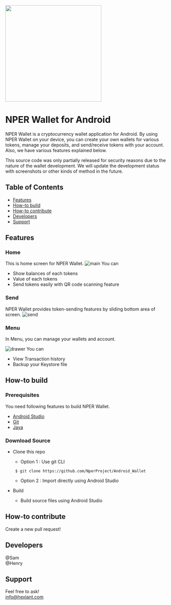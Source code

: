 <img src="https://nper.io/dapp/logo_wallet_dark.png" width="300" />

# NPER Wallet for Android
NPER Wallet is a cryptocurrency wallet application for Android. By using NPER Wallet on your device, you can create your own wallets for various tokens, manage your deposits, and send/receive tokens with your account. Also, we have various features explained below.
 
This source code was only partially released for security reasons due to the nature of the wallet development. We will update the development status with screenshots or other kinds of method in the future.

## Table of Contents
* [Features](#features)
* [How-to build](#how-to-build)
* [How-to contribute](#how-to-contribute)
* [Developers](#developers)
* [Support](#support)

## Features
### Home
This is home screen for NPER Wallet.
![main](https://nper.io/dapp/01_main.png)
You can
 * Show balances of each tokens
 * Value of each tokens
 * Send tokens easily with QR code scanning feature
 
### Send 
NPER Wallet provides token-sending features by sliding bottom area of screen.
![send](https://nper.io/dapp/02_send.png)
 
### Menu
In Menu, you can manage your wallets and account. 
 
![drawer](https://nper.io/dapp/03_drawer.png)
You can
* View Transaction history
* Backup your Keystore file

## How-to build
### Prerequisites
You need following features to build NPER Wallet.

* [Android Studio](https://developer.android.com/studio/index.html)
* [Git](https://git-scm.com/)
* [Java](http://www.oracle.com/technetwork/java/javase/downloads/index.html) 
 
### Download Source
* Clone this repo
  * Option 1 : Use git CLI
  ```shell
   $ git clone https://github.com/NperProject/Android_Wallet
  ```
  * Option 2 : Import directly using Android Studio

* Build
  * Build source files using Android Studio

## How-to contribute
Create a new pull request!

## Developers
@Sam <br />
@Henry

## Support
Feel free to ask!<br />
<info@hexlant.com>
